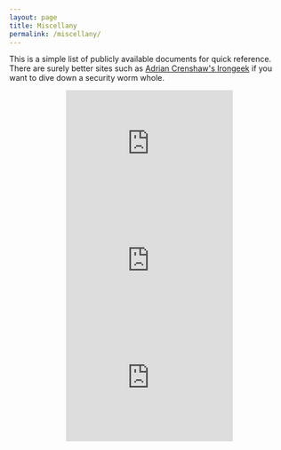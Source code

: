 ```yaml
---
layout: page
title: Miscellany
permalink: /miscellany/
---
```


This is a simple list of publicly available documents for quick reference.  There are surely better sites such as [Adrian Crenshaw's Irongeek](http://www.irongeek.com) if you want to dive down a security worm whole.

<center>
<iframe id="feedwind_461486921319583" src="http://feed.mikle.com/widget/?rssmikle_url=https://isc.sans.edu/dailypodcast.xml&amp;rssmikle_frame_width=300&amp;rssmikle_frame_height=400&amp;frame_height_by_article=4&amp;rssmikle_target=_blank&amp;rssmikle_font=Arial%2C%20Helvetica%2C%20sans-serif&amp;rssmikle_font_size=12&amp;rssmikle_border=off&amp;responsive=off&amp;text_align=left&amp;text_align2=left&amp;corner=off&amp;scrollbar=on&amp;autoscroll=off&amp;scrolldirection=up&amp;scrollstep=3&amp;mcspeed=20&amp;sort=New&amp;rssmikle_title=on&amp;rssmikle_title_sentence=SANS Podcast &amp;rssmikle_title_link=https://isc.sans.edu/dailypodcast.xml&amp;rssmikle_title_bgcolor=%2388b04b&amp;rssmikle_title_color=%23000000&amp;rssmikle_item_bgcolor=%23FFFFFF&amp;rssmikle_item_title_length=55&amp;rssmikle_item_title_color=%2388b04b&amp;rssmikle_item_border_bottom=on&amp;rssmikle_item_description=title_only&amp;item_link=off&amp;rssmikle_item_description_length=150&amp;rssmikle_item_description_color=%23474747&amp;rssmikle_item_date=gl1&amp;rssmikle_timezone=Etc%2FGMT&amp;datetime_format=%25b%20%25e%2C%20%25Y%20%25l%3A%25M%20%25p&amp;item_description_style=text&amp;item_thumbnail=full&amp;item_thumbnail_selection=auto&amp;article_num=15&amp;rssmikle_item_podcast=off&amp;iframe_id=feedwind_461486921319582&amp;" scrolling="no" name="rssmikle_frame" marginwidth="0" marginheight="0" vspace="0" hspace="0" style="height: 211px;" frameborder="0" width="300">
</iframe>


<iframe id="feedwind_461486921319582" src="http://feed.mikle.com/widget/?rssmikle_url= http://risky.biz/feeds/risky-business&amp;rssmikle_frame_width=300&amp;rssmikle_frame_height=400&amp;frame_height_by_article=4&amp;rssmikle_target=_blank&amp;rssmikle_font=Arial%2C%20Helvetica%2C%20sans-serif&amp;rssmikle_font_size=12&amp;rssmikle_border=off&amp;responsive=off&amp;text_align=left&amp;text_align2=left&amp;corner=off&amp;scrollbar=on&amp;autoscroll=off&amp;scrolldirection=up&amp;scrollstep=3&amp;mcspeed=20&amp;sort=New&amp;rssmikle_title=on&amp;rssmikle_title_sentence=Risky Busuness&amp;rssmikle_title_link=http://risky.biz/feeds/risky-business&amp;rssmikle_title_bgcolor=%2388b04b&amp;rssmikle_title_color=%23000000&amp;rssmikle_item_bgcolor=%23FFFFFF&amp;rssmikle_item_title_length=55&amp;rssmikle_item_title_color=%2388b04b&amp;rssmikle_item_border_bottom=on&amp;rssmikle_item_description=title_only&amp;item_link=off&amp;rssmikle_item_description_length=150&amp;rssmikle_item_description_color=%23474747&amp;rssmikle_item_date=gl1&amp;rssmikle_timezone=Etc%2FGMT&amp;datetime_format=%25b%20%25e%2C%20%25Y%20%25l%3A%25M%20%25p&amp;item_description_style=text&amp;item_thumbnail=full&amp;item_thumbnail_selection=auto&amp;article_num=15&amp;rssmikle_item_podcast=off&amp;iframe_id=feedwind_461486921319582&amp;" scrolling="no" name="rssmikle_frame" marginwidth="0" marginheight="0" vspace="0" hspace="0" style="height: 211px;" frameborder="0" width="300"></iframe>


<iframe id="feedwind_461486921319583" src="http://feed.mikle.com/widget/?rssmikle_url=http://feeds.feedburner.com/IrongeeksSecuritySite?format=xml&amp;rssmikle_frame_width=300&amp;rssmikle_frame_height=400&amp;frame_height_by_article=4&amp;rssmikle_target=_blank&amp;rssmikle_font=Arial%2C%20Helvetica%2C%20sans-serif&amp;rssmikle_font_size=12&amp;rssmikle_border=off&amp;responsive=off&amp;text_align=left&amp;text_align2=left&amp;corner=off&amp;scrollbar=on&amp;autoscroll=off&amp;scrolldirection=up&amp;scrollstep=3&amp;mcspeed=20&amp;sort=New&amp;rssmikle_title=on&amp;rssmikle_title_sentence=IronGeek &amp;rssmikle_title_link=http://feeds.feedburner.com/IrongeeksSecuritySite?format=xml&amp;rssmikle_title_bgcolor=%2388b04b&amp;rssmikle_title_color=%23000000&amp;rssmikle_item_bgcolor=%23FFFFFF&amp;rssmikle_item_title_length=55&amp;rssmikle_item_title_color=%2388b04b&amp;rssmikle_item_border_bottom=on&amp;rssmikle_item_description=title_only&amp;item_link=off&amp;rssmikle_item_description_length=150&amp;rssmikle_item_description_color=%23474747&amp;rssmikle_item_date=gl1&amp;rssmikle_timezone=Etc%2FGMT&amp;datetime_format=%25b%20%25e%2C%20%25Y%20%25l%3A%25M%20%25p&amp;item_description_style=text&amp;item_thumbnail=full&amp;item_thumbnail_selection=auto&amp;article_num=15&amp;rssmikle_item_podcast=off&amp;iframe_id=feedwind_461486921319582&amp;" scrolling="no" name="rssmikle_frame" marginwidth="0" marginheight="0" vspace="0" hspace="0" style="height: 211px;" frameborder="0" width="300">
</iframe>

<h>